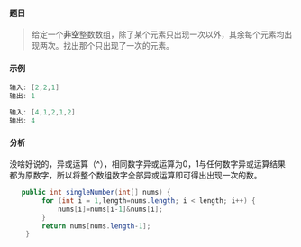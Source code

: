 #### 题目

> 给定一个**非空**整数数组，除了某个元素只出现一次以外，其余每个元素均出现两次。找出那个只出现了一次的元素。

#### 示例

```java
输入: [2,2,1]
输出: 1
```

```java
输入: [4,1,2,1,2]
输出: 4
```

#### 分析

没啥好说的，异或运算（^），相同数字异或运算为0，1与任何数字异或运算结果都为原数字，所以将整个数组数字全部异或运算即可得出出现一次的数。

```java
   public int singleNumber(int[] nums) {
        for (int i = 1,length=nums.length; i < length; i++) {
            nums[i]=nums[i-1]&nums[i];
        }
        return nums[nums.length-1];
    }
```



